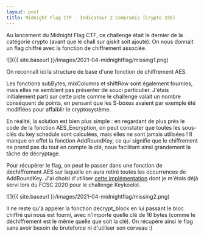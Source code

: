 ```yaml
---
layout: post
title: Midnight Flag CTF - Indicateur 2 Compromis [Crypto 335]
---
```


Au lancement du Midnight Flag CTF, ce challenge était le dernier de la catégorie crypto (avant que le chall sur qiskit soit ajouté). On nous donnait un flag chiffré avec la fonction de chiffrement associée.

![]({{ site.baseurl }}/images/2021-04-midnightflag/missing1.png)

On reconnaît ici la structure de base d'une fonction de chiffrement AES.

Les fonctions subBytes, mixColumns et shiftRow sont également fournies, mais elles ne semblent pas présenter de souci particulier. J'étais initialement parti sur cette piste comme le challenge valait un nombre conséquent de points, en pensant que les S-boxes avaient par exemple été modifiées pour affaiblir le cryptosystème.

En réalité, la solution est bien plus simple : en regardant de plus près le code de la fonction AES_Encryption, on peut constater que toutes les sous-clés du key schedule sont calculées, mais elles ne sont jamais utilisées ! Il manque en effet la fonction AddRoundKey, ce qui signifie que le chiffrement ne prend pas du tout en compte la clé, nous facilitant ainsi grandement la tâche de décryptage.

Pour récupérer le flag, on peut le passer dans une fonction de déchiffrement AES sur laquelle on aura retiré toutes les occurrences de AddRoundKey. J'ai choisi d'utiliser [cette implémentation](https://github.com/boppreh/aes) dont je m'étais déjà servi lors du FCSC 2020 pour le challenge Keykoolol.

![]({{ site.baseurl }}/images/2021-04-midnightflag/missing2.png)

Il ne reste qu'à appeler la fonction decrypt_block en lui passant le bloc chiffré qui nous est fourni, avec n'importe quelle clé de 16 bytes (comme le déchiffrement est le même quelle que soit la clé). On récupère ainsi le flag sans avoir besoin de bruteforce ni d'utiliser son cerveau :)